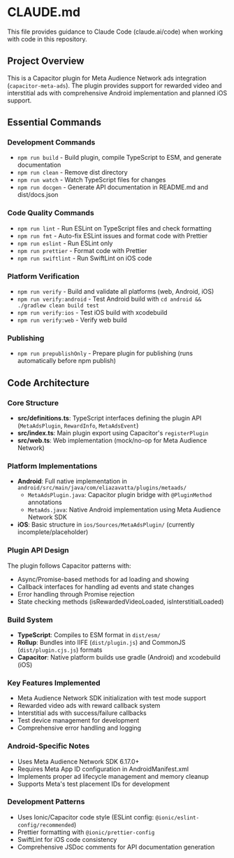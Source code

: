 # CLAUDE.md

This file provides guidance to Claude Code (claude.ai/code) when working with code in this repository.

## Project Overview

This is a Capacitor plugin for Meta Audience Network ads integration (`capacitor-meta-ads`). The plugin provides support for rewarded video and interstitial ads with comprehensive Android implementation and planned iOS support.

## Essential Commands

### Development Commands
- `npm run build` - Build plugin, compile TypeScript to ESM, and generate documentation
- `npm run clean` - Remove dist directory
- `npm run watch` - Watch TypeScript files for changes
- `npm run docgen` - Generate API documentation in README.md and dist/docs.json

### Code Quality Commands
- `npm run lint` - Run ESLint on TypeScript files and check formatting
- `npm run fmt` - Auto-fix ESLint issues and format code with Prettier
- `npm run eslint` - Run ESLint only
- `npm run prettier` - Format code with Prettier
- `npm run swiftlint` - Run SwiftLint on iOS code

### Platform Verification
- `npm run verify` - Build and validate all platforms (web, Android, iOS)
- `npm run verify:android` - Test Android build with `cd android && ./gradlew clean build test`
- `npm run verify:ios` - Test iOS build with xcodebuild
- `npm run verify:web` - Verify web build

### Publishing
- `npm run prepublishOnly` - Prepare plugin for publishing (runs automatically before npm publish)

## Code Architecture

### Core Structure
- **src/definitions.ts**: TypeScript interfaces defining the plugin API (`MetaAdsPlugin`, `RewardInfo`, `MetaAdsEvent`)
- **src/index.ts**: Main plugin export using Capacitor's `registerPlugin`
- **src/web.ts**: Web implementation (mock/no-op for Meta Audience Network)

### Platform Implementations
- **Android**: Full native implementation in `android/src/main/java/com/eliazavatta/plugins/metaads/`
  - `MetaAdsPlugin.java`: Capacitor plugin bridge with `@PluginMethod` annotations
  - `MetaAds.java`: Native Android implementation using Meta Audience Network SDK
- **iOS**: Basic structure in `ios/Sources/MetaAdsPlugin/` (currently incomplete/placeholder)

### Plugin API Design
The plugin follows Capacitor patterns with:
- Async/Promise-based methods for ad loading and showing
- Callback interfaces for handling ad events and state changes
- Error handling through Promise rejection
- State checking methods (isRewardedVideoLoaded, isInterstitialLoaded)

### Build System
- **TypeScript**: Compiles to ESM format in `dist/esm/`
- **Rollup**: Bundles into IIFE (`dist/plugin.js`) and CommonJS (`dist/plugin.cjs.js`) formats
- **Capacitor**: Native platform builds use gradle (Android) and xcodebuild (iOS)

### Key Features Implemented
- Meta Audience Network SDK initialization with test mode support
- Rewarded video ads with reward callback system
- Interstitial ads with success/failure callbacks
- Test device management for development
- Comprehensive error handling and logging

### Android-Specific Notes
- Uses Meta Audience Network SDK 6.17.0+
- Requires Meta App ID configuration in AndroidManifest.xml
- Implements proper ad lifecycle management and memory cleanup
- Supports Meta's test placement IDs for development

### Development Patterns
- Uses Ionic/Capacitor code style (ESLint config: `@ionic/eslint-config/recommended`)
- Prettier formatting with `@ionic/prettier-config`
- SwiftLint for iOS code consistency
- Comprehensive JSDoc comments for API documentation generation